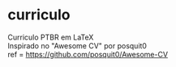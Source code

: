 # curriculo  
Curriculo PTBR em LaTeX  
Inspirado no "Awesome CV" por posquit0  
ref = https://github.com/posquit0/Awesome-CV
